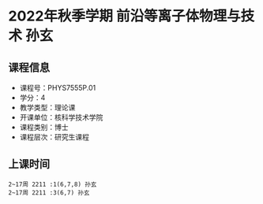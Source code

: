 # 2022年秋季学期 前沿等离子体物理与技术 孙玄






## 课程信息

- 课程号：PHYS7555P.01
- 学分：4
- 教学类型：理论课
- 开课单位：核科学技术学院
- 课程类别：博士
- 课程层次：研究生课程

## 上课时间

```
2~17周 2211 :1(6,7,8) 孙玄
2~17周 2211 :3(6,7) 孙玄
```

